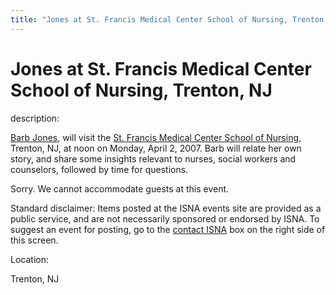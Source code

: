 ```yaml
---
title: "Jones at St. Francis Medical Center School of Nursing, Trenton, NJ"
---
```


# Jones at St. Francis Medical Center School of Nursing, Trenton, NJ

  
description:  
  


[Barb Jones][1], will visit the [St. Francis Medical Center School of Nursing][2], Trenton, NJ, at noon on Monday, April 2, 2007. Barb will relate her own story, and share some insights relevant to nurses, social workers and counselors, followed by time for questions.

  
  


Sorry. We cannot accommodate guests at this event.

  
  


Standard disclaimer: Items posted at the ISNA events site are provided as a public service, and are not necessarily sponsored or endorsed by ISNA. To suggest an event for posting, go to the [contact ISNA][3] box on the right side of this screen.

  


  


  
Location:  
  
Trenton, NJ

 [1]: /node/1071
 [2]: http://www.stfrancismedical.com/directions/directions.htm
 [3]: /about/contact